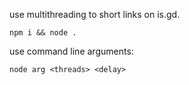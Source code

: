 use multithreading to short links on is.gd.


`npm i && node .`


use command line arguments:


`node arg <threads> <delay>`
